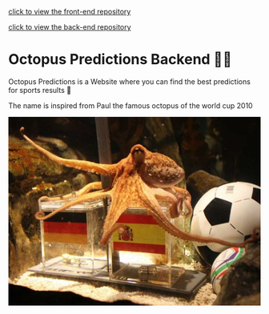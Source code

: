 <a href="https://github.com/bacembendaly99/octopus-predictions-frontend" target="_blank">click to view the front-end repository </a>

<a href="https://github.com/Chouaib-Mrabet/octopus-predictions-backend" target="_blank">click to view the back-end repository </a>

# Octopus Predictions Backend 🐙🐙

Octopus Predictions is a Website where you can find the best predictions for sports results 🧾

The name is inspired from Paul the famous octopus of the world cup 2010 

<img src="./assets/Paul.jpg" alt="Paul image" style="float: left; margin-right: 10px;" />


